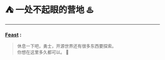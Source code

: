 # :tent: 一处不起眼的营地 :hotsprings:

---
### [Feast](https://github.com/feast107) :

> 休息一下吧，勇士，开源世界还有很多东西要探索。  
> 你想在这里多久都可以。  :small_red_triangle_down:
